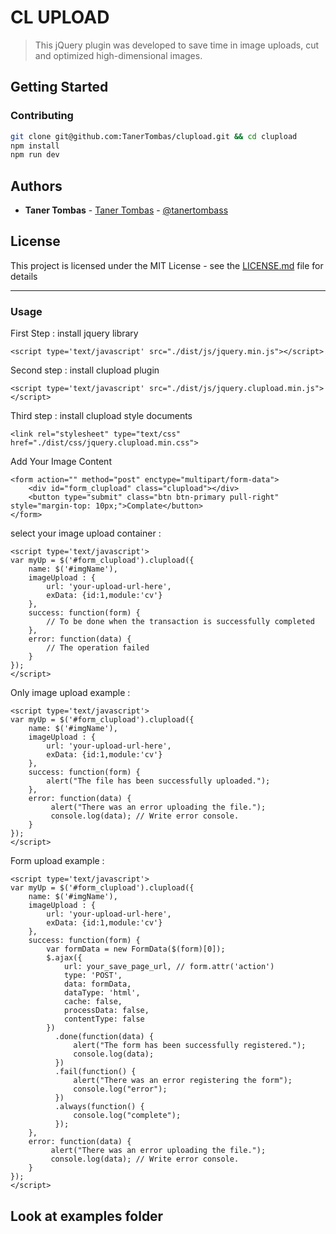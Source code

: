 # CL UPLOAD
>This jQuery plugin was developed to save time in image uploads, cut and optimized high-dimensional images.

## Getting Started

### Contributing

```bash
git clone git@github.com:TanerTombas/clupload.git && cd clupload
npm install
npm run dev
```

## Authors

* **Taner Tombas** - [Taner Tombas](https://github.com/taner-in-code) - [@tanertombass](https://twitter.com/tanertmbs)

## License

This project is licensed under the MIT License - see the [LICENSE.md](LICENSE.md) file for details

---------------------

### Usage

First Step : install jquery library
```
<script type='text/javascript' src="./dist/js/jquery.min.js"></script>
```
Second step : install clupload plugin
```
<script type='text/javascript' src="./dist/js/jquery.clupload.min.js"></script>
```
Third step : install clupload style documents
```
<link rel="stylesheet" type="text/css" href="./dist/css/jquery.clupload.min.css">
```
Add Your Image Content
```
<form action="" method="post" enctype="multipart/form-data">
    <div id="form_clupload" class="clupload"></div>
    <button type="submit" class="btn btn-primary pull-right" style="margin-top: 10px;">Complate</button>
</form>
```
select your image upload container :
```
<script type='text/javascript'>
var myUp = $('#form_clupload').clupload({
    name: $('#imgName'),
    imageUpload : {
        url: 'your-upload-url-here',
        exData: {id:1,module:'cv'}
    },
    success: function(form) {
        // To be done when the transaction is successfully completed
    },
    error: function(data) {
        // The operation failed
    }
});
</script>
```
Only image upload example :
```
<script type='text/javascript'>
var myUp = $('#form_clupload').clupload({
    name: $('#imgName'),
    imageUpload : {
        url: 'your-upload-url-here',
        exData: {id:1,module:'cv'}
    },
    success: function(form) {
        alert("The file has been successfully uploaded.");
    },
    error: function(data) {
         alert("There was an error uploading the file.");
         console.log(data); // Write error console.
    }
});
</script>
```
Form upload example :
```
<script type='text/javascript'>
var myUp = $('#form_clupload').clupload({
    name: $('#imgName'),
    imageUpload : {
        url: 'your-upload-url-here',
        exData: {id:1,module:'cv'}
    },
    success: function(form) {
        var formData = new FormData($(form)[0]);
        $.ajax({
            url: your_save_page_url, // form.attr('action')
            type: 'POST',
            data: formData,
            dataType: 'html',
            cache: false,
            processData: false,
            contentType: false
        })
          .done(function(data) {
              alert("The form has been successfully registered.");
              console.log(data);
          })
          .fail(function() {
              alert("There was an error registering the form");
              console.log("error");
          })
          .always(function() {
              console.log("complete");
          });
    },
    error: function(data) {
         alert("There was an error uploading the file.");
         console.log(data); // Write error console.
    }
});
</script>
```
## Look at examples folder